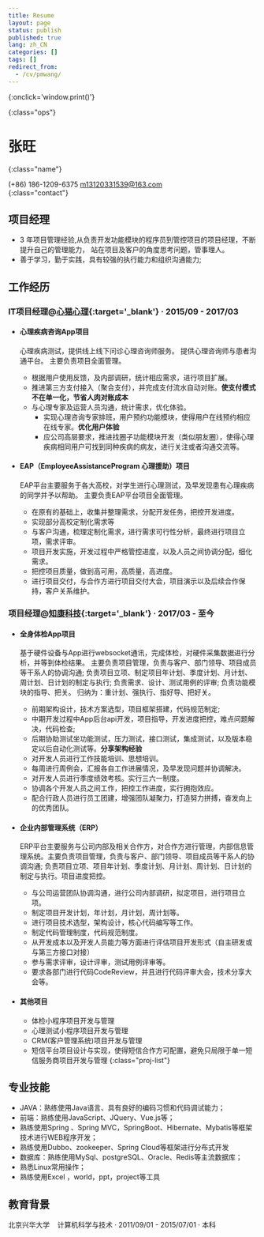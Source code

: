 ```yaml
---
title: Resume
layout: page
status: publish
published: true
lang: zh_CN
categories: []
tags: []
redirect_from:
  - /cv/pmwang/
---
```


<link href="/css/resume.css" rel="stylesheet" />
<style type="text/css">
.post-content {
	font-family: 'PingFang SC', 'Hiragino Sans GB',
		'Microsoft YaHei',
		'WenQuanYi Micro Hei',
		'Helvetica Neue', Helvetica, Arial, sans-serif;
}

.post-content h4 {
	font-size: 16px;
	margin-bottom: 5px;
}

ul.proj-list {
	margin: 0;
	list-style: none;
}

ul.proj-list > li > ul {
	margin-left: 30px;
	list-style: initial;
}
</style>

[<i class="fa fa-language"></i>](/resume/ '英文简历')
[<i class="fa fa-print"></i>](# '打印简历'){:onclick='window.print()'}
<!--
[<i class="fa fa-download"></i>](/assets/resume.pdf '下载简历')
-->
{:class="ops"}

# 张旺
{:class="name"}

<i class="fa fa-fw fa-phone"></i> (+86) 186-1209-6375
<i class="fa fa-fw fa-envelope-o"></i> [m13120331539@163.com](mailto:m13120331539@163.com)
<br/>
{:class="contact"}

## 项目经理

* 3 年项目管理经验,从负责开发功能模块的程序员到管控项目的项目经理，不断提升自己的管理能力，
站在项目及客户的角度思考问题，管事理人。
* 善于学习，勤于实践，具有较强的执行能力和组织沟通能力;

## 工作经历

### IT项目经理@[心猫心理](https://www.120xinmao.com){:target='_blank'} &middot; 2015/09 - 2017/03

* #### 心理疾病咨询App项目

	心理疾病测试，提供线上线下问诊心理咨询师服务。
	提供心理咨询师与患者沟通平台。
	主要负责项目全面管理。

	* 根据用户使用反馈，及内部调研，统计相应需求，进行项目扩展。
	* 推进第三方支付接入（聚合支付），并完成支付流水自动对账。**使支付模式不在单一化，节省人肉对账成本**
  * 与心理专家及运营人员沟通，统计需求，优化体验。
	* 实现心理咨询专家排班，用户预约功能模块，使得用户在线预约相应在线专家。**优化用户体验**
	* 应公司高层要求，推进找圈子功能模块开发（类似朋友圈），使得心理疾病相同用户可找到同种疾病的病友，进行关注或者沟通交流等。

* #### EAP（EmployeeAssistanceProgram 心理援助）项目

	EAP平台主要服务于各大高校，对学生进行心理测试，及早发现患有心理疾病的同学并予以帮助。
	主要负责EAP平台项目全面管理。
  
  * 在原有的基础上，收集并整理需求，分配开发任务，把控开发进度。
  * 实现部分高校定制化需求等
  * 与客户沟通，梳理定制化需求，进行需求可行性分析，最终进行项目立项，需求评审。
  * 项目开发实施，开发过程中严格管控进度，以及人员之间协调分配，细化需求。
  * 把控项目质量，做到高可用，高质量，高进度。
  * 进行项目交付，与合作方进行项目交付大会，项目演示以及后续合作保持，客户关系维护。
  
### 项目经理@[知康科技](http://www.zhikangkeji.com){:target='_blank'} &middot; 2017/03 - 至今

* #### 全身体检App项目

	基于硬件设备与App进行websocket通讯，完成体检，对硬件采集数据进行分析，并等到体检结果。
	主要负责项目管理，负责与客户、部门领导、项目成员等干系人的协调沟通;
  负责项目立项、制定项目年计划、季度计划、月计划、周计划、日计划的制定与执行;
  负责需求、设计、测试用例的评审;
  负责功能模块的指导、把关。
  归纳为：重计划、强执行、指好导、把好关。
  
	* 前期架构设计，技术方案选型，项目框架搭建，代码规范制定;
	* 中期开发过程中App后台api开发，项目指导，开发进度把控，难点问题解决，代码检查;
	* 后期协助测试坐功能测试，压力测试，接口测试，集成测试，以及版本稳定以后自动化测试等。**分享架构经验**
  	* 对开发人员进行工作技能培训、思想培训。
    * 每周进行周例会，汇报各自工作进展情况，及早发现问题并协调解决。
    * 对开发人员进行季度绩效考核。实行三六一制度。
    * 协调各个开发人员之间工作，把控工作进度，实行拥抱效应。
    * 配合行政人员进行员工团建，增强团队凝聚力，打造努力拼搏，奋发向上的优秀团队。


* #### 企业内部管理系统（ERP）

	ERP平台主要服务与公司内部及相关合作方，对合作方进行管理，内部信息管理系统。主要负责项目管理，负责与客户、部门领导、项目成员等干系人的协调沟通;
  负责项目立项、项目年计划、季度计划、月计划、周计划、日计划的制定与执行。项目进度把控。
  
  * 与公司运营团队协调沟通，进行公司内部调研，拟定项目，进行项目立项。
  * 制定项目开发计划，年计划，月计划，周计划等。
  * 进行项目技术选型，架构设计，核心代码编写等工作。
   * 制定代码管理制度，代码规范制度。
   * 从开发成本以及开发人员能力等方面进行评估项目开发形式（自主研发或与第三方接口对接）
   * 参与需求评审，设计评审，测试用例评审等。
   * 要求各部门进行代码CodeReview，并且进行代码评审大会，技术分享大会等。
* #### 其他项目

	* 体检小程序项目开发与管理
	* 心理测试小程序项目开发与管理
	* CRM(客户管理系统)项目开发与管理
	* 短信平台项目设计与实现，使得短信合作方可配置，避免只局限于单一短信服务商项目开发与管理
{:class="proj-list"}

## 专业技能

* JAVA：熟练使用Java语言、具有良好的编码习惯和代码调试能力；
* 前端：熟练使用JavaScript、JQuery、Vue.js等；
* 熟练使用Spring 、Spring MVC，SpringBoot、Hibernate、Mybatis等框架技术进行WEB程序开发；
* 熟练使用Dubbo、zookeeper、Spring Cloud等框架进行分布式开发 
* 数据库：熟练使用MySql、postgreSQL、Oracle、Redis等主流数据库；
* 熟悉Linux常用操作；
* 熟练使用Excel ，world，ppt，project等工具


## 教育背景

北京兴华大学 &nbsp;&nbsp;&nbsp;计算机科学与技术
&middot; 2011/09/01 - 2015/07/01 &middot; 本科
